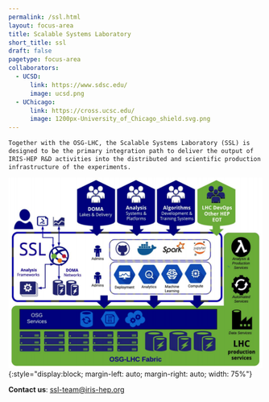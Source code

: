 ```yaml
---
permalink: /ssl.html
layout: focus-area
title: Scalable Systems Laboratory
short_title: ssl
draft: false
pagetype: focus-area
collaborators:
  - UCSD:
      link: https://www.sdsc.edu/
      image: ucsd.png
  - UChicago:
      link: https://cross.ucsc.edu/
      image: 1200px-University_of_Chicago_shield.svg.png
---
```


	Together with the OSG-LHC, the Scalable Systems Laboratory (SSL) is designed to be the primary integration path to deliver the output of IRIS-HEP R&D activities into the distributed and scientific production infrastructure of the experiments.

![SSL](/assets/images/ssl.png){:style="display:block; margin-left: auto; margin-right: auto; width: 75%"}

  
  **Contact us**: [ssl-team@iris-hep.org](mailto:ssl-team@iris-hep.org)

